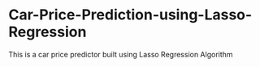 # Car-Price-Prediction-using-Lasso-Regression
This is a car price predictor built using Lasso Regression Algorithm
